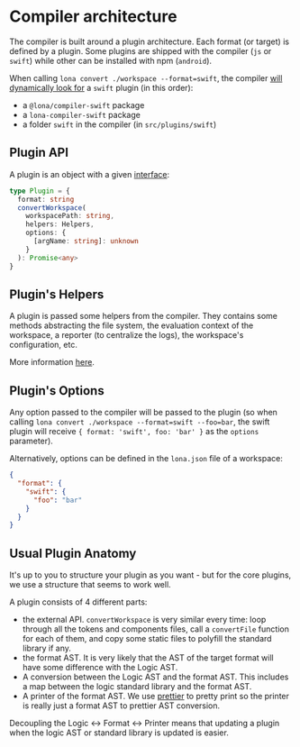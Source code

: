 # Compiler architecture

The compiler is built around a plugin architecture. Each format (or target) is defined by a plugin. Some plugins are shipped with the compiler (`js` or `swift`) while other can be installed with npm (`android`).

When calling `lona convert ./workspace --format=swift`, the compiler [will dynamically look for](../src/utils/find-plugin.ts) a `swift` plugin (in this order):

- a `@lona/compiler-swift` package
- a `lona-compiler-swift` package
- a folder `swift` in the compiler (in `src/plugins/swift`)

## Plugin API

A plugin is an object with a given [interface](../src/plugins/index.ts):

```ts
type Plugin = {
  format: string
  convertWorkspace(
    workspacePath: string,
    helpers: Helpers,
    options: {
      [argName: string]: unknown
    }
  ): Promise<any>
}
```

## Plugin's Helpers

A plugin is passed some helpers from the compiler. They contains some methods abstracting the file system, the evaluation context of the workspace, a reporter (to centralize the logs), the workspace's configuration, etc.

More information [here](../src/helpers/index.ts).

## Plugin's Options

Any option passed to the compiler will be passed to the plugin (so when calling `lona convert ./workspace --format=swift --foo=bar`, the swift plugin will receive `{ format: 'swift', foo: 'bar' }` as the `options` parameter).

Alternatively, options can be defined in the `lona.json` file of a workspace:

```json
{
  "format": {
    "swift": {
      "foo": "bar"
    }
  }
}
```

## Usual Plugin Anatomy

It's up to you to structure your plugin as you want - but for the core plugins, we use a structure that seems to work well.

A plugin consists of 4 different parts:

- the external API. `convertWorkspace` is very similar every time: loop through all the tokens and components files, call a `convertFile` function for each of them, and copy some static files to polyfill the standard library if any.
- the format AST. It is very likely that the AST of the target format will have some difference with the Logic AST.
- A conversion between the Logic AST and the format AST. This includes a map between the logic standard library and the format AST.
- A printer of the format AST. We use [prettier](https://prettier.io) to pretty print so the printer is really just a format AST to prettier AST conversion.

Decoupling the Logic <-> Format <-> Printer means that updating a plugin when the logic AST or standard library is updated is easier.
